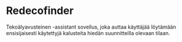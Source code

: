 # Redecofinder
Tekoälyavusteinen -assistant sovellus, joka auttaa käyttäjää löytämään ensisijaisesti käytettyjä kalusteita hiedän suunnitteilla olevaan tilaan.
